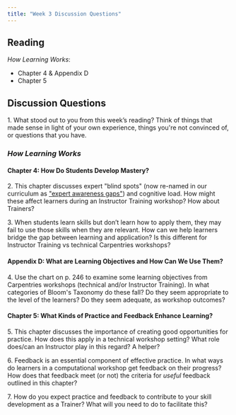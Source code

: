 ```yaml
---
title: "Week 3 Discussion Questions"
---
```


## Reading
*How Learning Works*: 
- Chapter 4 & Appendix D
- Chapter 5

## Discussion Questions
1\. What stood out to you from this week’s reading? Think of things that made sense in light of your own experience, things you're not convinced of, or questions that you have.

### _How Learning Works_
#### Chapter 4: How Do Students Develop Mastery?
2\. This chapter discusses expert "blind spots" (now re-named in our curriculum as ["expert awareness gaps"](https://carpentries.github.io/instructor-training/03-expertise/index.html#expert-awareness-gap)) and cognitive load. 
How might these affect learners during an Instructor Training workshop? How about Trainers?

3\. When students learn skills but don’t learn how to apply them, they may fail to use those skills when they are relevant. 
How can we help learners bridge the gap between learning and application? Is this different for Instructor Training vs technical Carpentries workshops?

#### Appendix D: What are Learning Objectives and How Can We Use Them?
4\. Use the chart on p. 246 to examine some learning objectives from Carpentries workshops (technical and/or Instructor 
Training). In what categories of Bloom's Taxonomy do these fall? Do they seem appropriate to the level of the learners? Do 
they seem adequate, as workshop outcomes?

#### Chapter 5: What Kinds of Practice and Feedback Enhance Learning?
5\. This chapter discusses the importance of creating good opportunities for practice. How does this apply in a technical workshop setting? What role does/can an Instructor play in this regard? A helper?

6\. Feedback is an essential component of effective practice. In what ways do learners in a computational workshop get feedback on their progress? How does that feedback meet (or not) the criteria for *useful* feedback outlined in this chapter? 

7\. How do you expect practice and feedback to contribute to your skill development as a Trainer? What will you need to do to facilitate this? 

